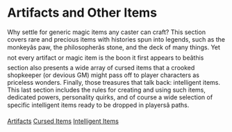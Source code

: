 # Artifacts and Other Items

Why settle for generic magic items any caster can craft? This section covers rare and precious items with histories spun into legends, such as the monkeyâs paw, the philosopherâs stone, and the deck of many things. Yet not every artifact or magic item is the boon it first appears to beâthis section also presents a wide array of cursed items that a crooked shopkeeper (or devious GM) might pass off to player characters as priceless wonders. Finally, those treasures that talk back: intelligent items. This last section includes the rules for creating and using such items, dedicated powers, personality quirks, and of course a wide selection of specific intelligent items ready to be dropped in playersâ paths.

[Artifacts](/pathfinderRPG/prd/ultimateEquipment/artifactsAndOthers/artifacts.html) [Cursed Items](/pathfinderRPG/prd/ultimateEquipment/artifactsAndOthers/cursedItems.html) [Intelligent Items](/pathfinderRPG/prd/ultimateEquipment/artifactsAndOthers/intelligentItems.html)

